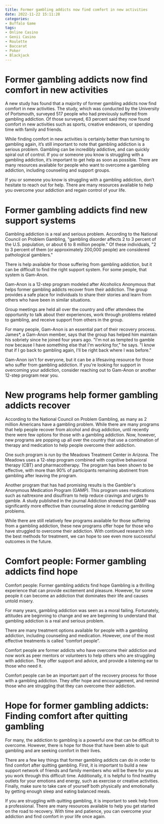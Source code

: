 ```yaml
---
title: Former gambling addicts now find comfort in new activities
date: 2022-11-22 15:11:28
categories:
- Buffalo Game
tags:
- Online Casino
- Genii Casino
- Roulette
- Baccarat
- Poker
- Blackjack
---
```



#  Former gambling addicts now find comfort in new activities

A new study has found that a majority of former gambling addicts now find comfort in new activities. The study, which was conducted by the University of Portsmouth, surveyed 517 people who had previously suffered from gambling addiction. Of those surveyed, 63 percent said they now found comfort in new activities such as sports, creative endeavors, or spending time with family and friends.

While finding comfort in new activities is certainly better than turning to gambling again, it’s still important to note that gambling addiction is a serious problem. Gambling can be incredibly addictive, and can quickly spiral out of control. If you or someone you know is struggling with a gambling addiction, it’s important to get help as soon as possible. There are many resources available for people who want to overcome a gambling addiction, including counseling and support groups.

If you or someone you know is struggling with a gambling addiction, don’t hesitate to reach out for help. There are many resources available to help you overcome your addiction and regain control of your life.

#  Former gambling addicts find new support systems

Gambling addiction is a real and serious problem. According to the National Council on Problem Gambling, "gambling disorder affects 2 to 3 percent of the U.S. population, or about 6 to 8 million people." Of these individuals, "2 to 3 percent of them (or approximately 200,000 people) are considered pathological gamblers."

There is help available for those suffering from gambling addiction, but it can be difficult to find the right support system. For some people, that system is Gam-Anon.

Gam-Anon is a 12-step program modeled after Alcoholics Anonymous that helps former gambling addicts recover from their addiction. The group provides a safe place for individuals to share their stories and learn from others who have been in similar situations.

Group meetings are held all over the country and offer attendees the opportunity to talk about their experiences, work through problems related to gambling, and receive support from others in the group.

For many people, Gam-Anon is an essential part of their recovery process. James*, a Gam-Anon member, says that the group has helped him maintain his sobriety since he joined four years ago. "I'm not as tempted to gamble now because I have something else that I'm working for," he says. "I know that if I go back to gambling again, I'll be right back where I was before."

Gam-Anon isn't for everyone, but it can be a lifesaving resource for those who suffer from gambling addiction. If you're looking for support in overcoming your addiction, consider reaching out to Gam-Anon or another 12-step program near you.

#  New programs help former gambling addicts recover

According to the National Council on Problem Gambling, as many as 2 million Americans have a gambling problem. While there are many programs that help people recover from alcohol and drug addiction, until recently there were few options for those with a gambling addiction. Now, however, new programs are popping up all over the country that use a combination of therapy and medication to help people overcome their addiction.

One such program is run by the Meadows Treatment Center in Arizona. The Meadows uses a 12-step program combined with cognitive behavioral therapy (CBT) and pharmacotherapy. The program has been shown to be effective, with more than 90% of participants remaining abstinent from gambling after leaving the program.

Another program that has had promising results is the Gambler's Anonymous Medication Program (GAMP). This program uses medications such as naltrexone and disulfiram to help reduce cravings and urges to gamble. A study published in the journal Addiction showed that GAMP was significantly more effective than counseling alone in reducing gambling problems.

While there are still relatively few programs available for those suffering from a gambling addiction, these new programs offer hope for those who have struggled to overcome their addiction. With continued research into the best methods for treatment, we can hope to see even more successful outcomes in the future.

#  Comfort people: Former gambling addicts find hope

Comfort people: Former gambling addicts find hope
Gambling is a thrilling experience that can provide excitement and pleasure. However, for some people it can become an addiction that dominates their life and causes untold misery.

For many years, gambling addiction was seen as a moral failing. Fortunately, attitudes are beginning to change and we are beginning to understand that gambling addiction is a real and serious problem.

There are many treatment options available for people with a gambling addiction, including counseling and medication. However, one of the most effective treatments is called “comfort people”.

Comfort people are former addicts who have overcome their addiction and now work as peer mentors or volunteers to help others who are struggling with addiction. They offer support and advice, and provide a listening ear to those who need it.

Comfort people can be an important part of the recovery process for those with a gambling addiction. They offer hope and encouragement, and remind those who are struggling that they can overcome their addiction.

#  Hope for former gambling addicts: Finding comfort after quitting gambling

For many, the addiction to gambling is a powerful one that can be difficult to overcome. However, there is hope for those that have been able to quit gambling and are seeking comfort in their lives.

There are a few key things that former gambling addicts can do in order to find comfort after quitting gambling. First, it is important to build a new support network of friends and family members who will be there for you as you work through this difficult time. Additionally, it is helpful to find healthy outlets for your emotions and energy, such as exercise or creative activities. Finally, make sure to take care of yourself both physically and emotionally by getting enough sleep and eating balanced meals.

If you are struggling with quitting gambling, it is important to seek help from a professional. There are many resources available to help you get started on the road to recovery. With time and patience, you can overcome your addiction and find comfort in your life once again.